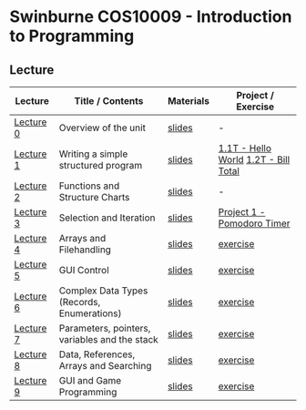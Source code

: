 # Swinburne COS10009 - Introduction to Programming

## Lecture

| Lecture                                                           | Title / Contents     | Materials                                                                | Project / Exercise                                      |
| ----------------------------------------------------------------- | -------------------- | ------------------------------------------------------------------------ | ------------------------------------------------------- |
| [Lecture 0]() | Overview of the unit | [slides](lectures/Lecture_0.pdf) | -                                                      |
| [Lecture 1]() | Writing a simple structured program      | [slides](lectures/Lecture_1.pdf) | [1.1T - Hello World](projects/1.1T-Hello_World) [1.2T - Bill Total](projects/1.2T-Desk_Check)             |
| [Lecture 2]() | Functions and Structure Charts  | [slides](lectures/Lecture_2.pdf) | -                                                       |
| [Lecture 3]() | Selection and Iteration        | [slides](lectures/lecture_3.pdf) | [Project 1 - Pomodoro Timer](#project-1-pomodoro-timer) |
| [Lecture 4]() | Arrays and Filehandling         | [slides](lectures/lecture_4.pdf) | [exercise](Lectures/Lecture4/exercises4)                |
| [Lecture 5]() | GUI Control         | [slides](lectures/lecture_5.pdf) | [exercise](Lectures/Lecture4/exercises4)                |
| [Lecture 6]() | Complex Data Types (Records, Enumerations)         | [slides](lectures/lecture_6.pdf) | [exercise](Lectures/Lecture4/exercises4)                |
| [Lecture 7]() | Parameters, pointers, variables and the stack        | [slides](lectures/lecture_7.pdf) | [exercise](Lectures/Lecture4/exercises4)                |
| [Lecture 8]() | Data, References, Arrays and Searching         | [slides](lectures/lecture_8.pdf) | [exercise](Lectures/Lecture4/exercises4)                |
| [Lecture 9]() | GUI and Game Programming        | [slides](lectures/lecture_9.pdf) | [exercise](Lectures/Lecture4/exercises4)                |
